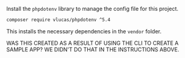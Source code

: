 Install the `phpdotenv` library to manage the config file for this project.

```bash
composer require vlucas/phpdotenv ^5.4
```

This installs the necessary dependencies in the `vendor` folder.

WAS THIS CREATED AS A RESULT OF USING THE CLI TO CREATE A SAMPLE APP? WE DIDN'T DO THAT IN THE INSTRUCTIONS ABOVE.
